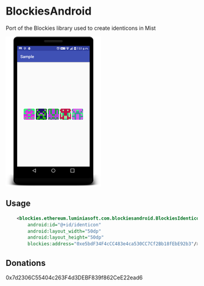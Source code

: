 # BlockiesAndroid
Port of the Blockies library used to create identicons in Mist

![Sample](blockies.png "Screenshot of the sample app using a the BlockiesIdenticon custom view")

## Usage

```xml
    <blockies.ethereum.luminiasoft.com.blockiesandroid.BlockiesIdenticon
        android:id="@+id/identicon"
        android:layout_width="50dp"
        android:layout_height="50dp"
        blockies:address="0xe5bdF34F4cCC483e4ca530CC7Cf2Bb18fEbE92b3"/>
```

## Donations
0x7d2306C55404c263F4d3DEBF839f862CeE22ead6
